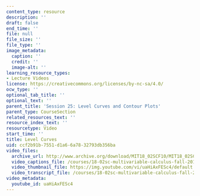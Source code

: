 ```yaml
---
content_type: resource
description: ''
draft: false
end_time: ''
file: null
file_size: ''
file_type: ''
image_metadata:
  caption: ''
  credit: ''
  image-alt: ''
learning_resource_types:
- Lecture Videos
license: https://creativecommons.org/licenses/by-nc-sa/4.0/
ocw_type: ''
optional_tab_title: ''
optional_text: ''
parent_title: 'Session 25: Level Curves and Contour Plots'
parent_type: CourseSection
related_resources_text: ''
resource_index_text: ''
resourcetype: Video
start_time: ''
title: Level Curves
uid: ccf2b91b-7551-d1a6-6a78-32793db356ba
video_files:
  archive_url: http://www.archive.org/download/MIT18_02SCF10/MIT18_02SCF10Rec_18_300k.mp4
  video_captions_file: /courses/18-02sc-multivariable-calculus-fall-2010/047f023108cc5f91899c4f4c4aa211dd_uaHiAxFESc4.vtt
  video_thumbnail_file: https://img.youtube.com/vi/uaHiAxFESc4/default.jpg
  video_transcript_file: /courses/18-02sc-multivariable-calculus-fall-2010/191411c7b7f10872c38be40d98029a57_uaHiAxFESc4.pdf
video_metadata:
  youtube_id: uaHiAxFESc4
---
```

